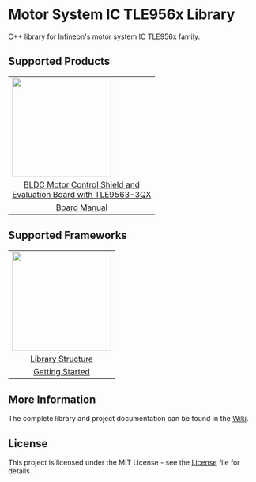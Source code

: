 # Motor System IC TLE956x Library

C++ library for Infineon's motor system IC TLE956x family.

## Supported Products

<table>
    <tr>
        <td><img src="https://github.com/Infineon/Assets/blob/master/Pictures/TLE9563_BLDC_shield.jpg" width=200></td>
    </tr>
    <tr>
        <td style="text-align: center"><a href="https://www.infineon.com/cms/en/product/evaluation-boards/bldc-shield_tle956x/">BLDC Motor Control Shield and <br>Evaluation Board with TLE9563-3QX</a></td>
    </tr>
    <tr>
        <td style="text-align: center"><a href="https://www.infineon.com/dgdl/Infineon-BLDC_Shield_TLE956x-UserManual-v01_00-EN.pdf?fileId=5546d46272e49d2a0173240cd6a32199">Board Manual</a></td>
    </tr>
</table>

## Supported Frameworks

<table>
    <tr>
        <td><img src="https://github.com/infineon/multi-half-bridge/wiki/img/arduino-logo.png" width=200></td>
    </tr>
    <tr>
        <td style="text-align: center"><a href="https://github.com/Infineon/motor-system-ic-tle956x/wiki/Library-Details">Library Structure</a></td>
    </tr>
    <tr>
        <td style="text-align: center"><a href="https://github.com/Infineon/motor-system-ic-tle956x/wiki/Usage">Getting Started</a></td>
    </tr>
</table>

## More Information
The complete library and project documentation can be found in the [Wiki](https://github.com/Infineon/motor-system-ic-tle956x/wiki).

## License

This project is licensed under the MIT License - see the [License](LICENSE.md) file for details.
